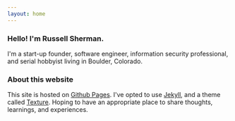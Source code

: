 ```yaml
---
layout: home 
---
```


### Hello! I'm Russell Sherman.
I'm a start-up founder, software engineer, information security professional, and serial hobbyist living in Boulder, Colorado.

### About this website
This site is hosted on [Github Pages](https://pages.github.com/).  I've opted to use [Jekyll](https://jekyllrb.com/), and a theme called [Texture](http://jekyllthemes.org/themes/Texture-Theme/). Hoping to have an appropriate place to share thoughts, learnings, and experiences.

